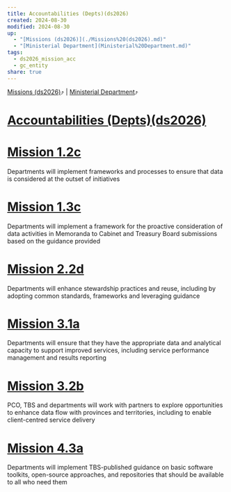 ```yaml
---
title: Accountabilities (Depts)(ds2026)
created: 2024-08-30
modified: 2024-08-30
up:
  - "[Missions (ds2026)](./Missions%20(ds2026).md)"
  - "[Ministerial Department](Ministerial%20Department.md)"
tags:
  - ds2026_mission_acc
  - gc_entity
share: true
---
```

[Missions (ds2026)](./Missions%20(ds2026).md)⤴️ | [Ministerial Department](Ministerial%20Department.md)⤴️
# [Accountabilities (Depts)(ds2026)](Accountabilities%20(Depts)(ds2026).md)
# [Mission 1.2c](Mission%201.2c.md)
Departments will implement frameworks and processes to ensure that data is considered at the outset of initiatives

# [Mission 1.3c](Mission%201.3c.md)
Departments will implement a framework for the proactive consideration of data activities in Memoranda to Cabinet and Treasury Board submissions based on the guidance provided

# [Mission 2.2d](Mission%202.2d.md)
Departments will enhance stewardship practices and reuse, including by adopting common standards, frameworks and leveraging guidance

# [Mission 3.1a](Mission%203.1a.md)
Departments will ensure that they have the appropriate data and analytical capacity to support improved services, including service performance management and results reporting

# [Mission 3.2b](Mission%203.2b.md)
PCO, TBS and departments will work with partners to explore opportunities to enhance data flow with provinces and territories, including to enable client-centred service delivery

# [Mission 4.3a](Mission%204.3a.md)

Departments will implement TBS-published guidance on basic software toolkits, open-source approaches, and repositories that should be available to all who need them
